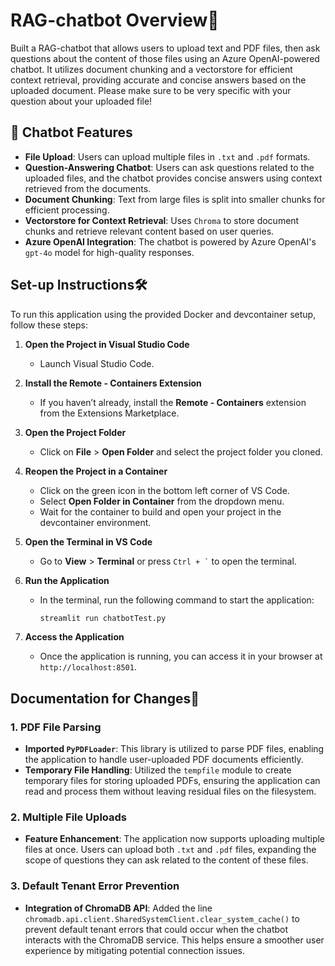 # RAG-chatbot Overview🤖
Built a RAG-chatbot that allows users to upload text and PDF files, then ask questions about the content of those files using an Azure OpenAI-powered chatbot. It utilizes document chunking and a vectorstore for efficient context retrieval, providing accurate and concise answers based on the uploaded document. Please make sure to be very specific with your question about your uploaded file!

## 🚀 Chatbot Features
- **File Upload**: Users can upload multiple files in `.txt` and `.pdf` formats.
- **Question-Answering Chatbot**: Users can ask questions related to the uploaded files, and the chatbot provides concise answers using context retrieved from the documents.
- **Document Chunking**: Text from large files is split into smaller chunks for efficient processing.
- **Vectorstore for Context Retrieval**: Uses `Chroma` to store document chunks and retrieve relevant content based on user queries.
- **Azure OpenAI Integration**: The chatbot is powered by Azure OpenAI's `gpt-4o` model for high-quality responses.


## Set-up Instructions🛠️

To run this application using the provided Docker and devcontainer setup, follow these steps:

1. **Open the Project in Visual Studio Code**
   - Launch Visual Studio Code.

2. **Install the Remote - Containers Extension**
   - If you haven’t already, install the **Remote - Containers** extension from the Extensions Marketplace.

3. **Open the Project Folder**
   - Click on **File** > **Open Folder** and select the project folder you cloned.

4. **Reopen the Project in a Container**
   - Click on the green icon in the bottom left corner of VS Code.
   - Select **Open Folder in Container** from the dropdown menu.
   - Wait for the container to build and open your project in the devcontainer environment.

5. **Open the Terminal in VS Code**
   - Go to **View** > **Terminal** or press `` Ctrl + ` `` to open the terminal.

6. **Run the Application**
   - In the terminal, run the following command to start the application:
     ```bash
     streamlit run chatbotTest.py
     ```

7. **Access the Application**
    - Once the application is running, you can access it in your browser at `http://localhost:8501`.



## Documentation for Changes📄
### 1. **PDF File Parsing**
- **Imported `PyPDFLoader`**: This library is utilized to parse PDF files, enabling the application to handle user-uploaded PDF documents efficiently.
- **Temporary File Handling**: Utilized the `tempfile` module to create temporary files for storing uploaded PDFs, ensuring the application can read and process them without leaving residual files on the filesystem.

### 2. **Multiple File Uploads**
- **Feature Enhancement**: The application now supports uploading multiple files at once. Users can upload both `.txt` and `.pdf` files, expanding the scope of questions they can ask related to the content of these files.

### 3. **Default Tenant Error Prevention**
- **Integration of ChromaDB API**: Added the line `chromadb.api.client.SharedSystemClient.clear_system_cache()` to prevent default tenant errors that could occur when the chatbot interacts with the ChromaDB service. This helps ensure a smoother user experience by mitigating potential connection issues.


